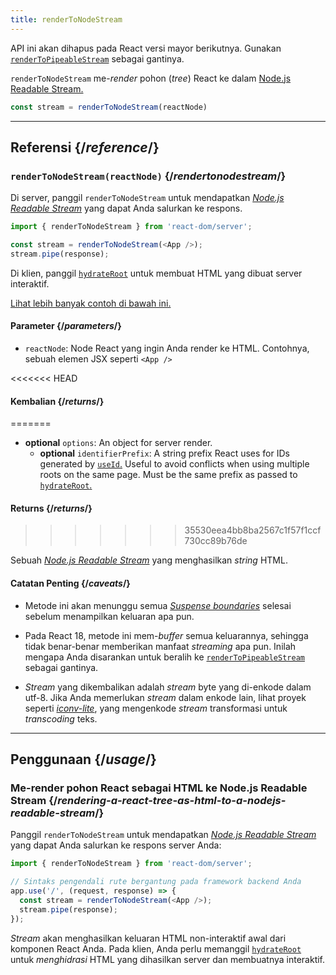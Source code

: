 ```yaml
---
title: renderToNodeStream
---
```


<Deprecated>

API ini akan dihapus pada React versi mayor berikutnya. Gunakan [`renderToPipeableStream`](/reference/react-dom/server/renderToPipeableStream) sebagai gantinya.

</Deprecated>

<Intro>

`renderToNodeStream` me-*render* pohon (*tree*) React ke dalam [Node.js Readable Stream.](https://nodejs.org/api/stream.html#readable-streams)

```js
const stream = renderToNodeStream(reactNode)
```

</Intro>

<InlineToc />

---

## Referensi {/*reference*/}

### `renderToNodeStream(reactNode)` {/*rendertonodestream*/}

Di server, panggil `renderToNodeStream` untuk mendapatkan [*Node.js Readable Stream*](https://nodejs.org/api/stream.html#readable-streams) yang dapat Anda salurkan ke respons.

```js
import { renderToNodeStream } from 'react-dom/server';

const stream = renderToNodeStream(<App />);
stream.pipe(response);
```

Di klien, panggil [`hydrateRoot`](/reference/react-dom/client/hydrateRoot) untuk membuat HTML yang dibuat server interaktif.

[Lihat lebih banyak contoh di bawah ini.](#usage)

#### Parameter {/*parameters*/}

* `reactNode`: Node React yang ingin Anda render ke HTML. Contohnya, sebuah elemen JSX seperti `<App />`

<<<<<<< HEAD
#### Kembalian {/*returns*/}
=======
* **optional** `options`: An object for server render.
  * **optional** `identifierPrefix`: A string prefix React uses for IDs generated by [`useId`.](/reference/react/useId) Useful to avoid conflicts when using multiple roots on the same page. Must be the same prefix as passed to [`hydrateRoot`.](/reference/react-dom/client/hydrateRoot#parameters)

#### Returns {/*returns*/}
>>>>>>> 35530eea4bb8ba2567c1f57f1ccf730cc89b76de

Sebuah [*Node.js Readable Stream*](https://nodejs.org/api/stream.html#readable-streams) yang menghasilkan *string* HTML.

#### Catatan Penting {/*caveats*/}

* Metode ini akan menunggu semua [*Suspense boundaries*](/reference/react/Suspense) selesai sebelum menampilkan keluaran apa pun.

* Pada React 18, metode ini mem-*buffer* semua keluarannya, sehingga tidak benar-benar memberikan manfaat *streaming* apa pun. Inilah mengapa Anda disarankan untuk beralih ke [`renderToPipeableStream`](/reference/react-dom/server/renderToPipeableStream) sebagai gantinya.

* *Stream* yang dikembalikan adalah *stream* byte yang di-enkode dalam utf-8. Jika Anda memerlukan *stream* dalam enkode lain, lihat proyek seperti [*iconv-lite*](https://www.npmjs.com/package/iconv-lite), yang mengenkode *stream* transformasi untuk *transcoding* teks.

---

## Penggunaan {/*usage*/}

### Me-render pohon React sebagai HTML ke Node.js Readable Stream {/*rendering-a-react-tree-as-html-to-a-nodejs-readable-stream*/}

Panggil `renderToNodeStream` untuk mendapatkan [*Node.js Readable Stream*](https://nodejs.org/api/stream.html#readable-streams) yang dapat Anda salurkan ke respons server Anda:

```js {5-6}
import { renderToNodeStream } from 'react-dom/server';

// Sintaks pengendali rute bergantung pada framework backend Anda
app.use('/', (request, response) => {
  const stream = renderToNodeStream(<App />);
  stream.pipe(response);
});
```

*Stream* akan menghasilkan keluaran HTML non-interaktif awal dari komponen React Anda. Pada klien, Anda perlu memanggil [`hydrateRoot`](/reference/react-dom/client/hydrateRoot) untuk *menghidrasi* HTML yang dihasilkan server dan membuatnya interaktif.
